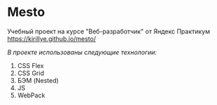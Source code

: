 # Mesto

Учебный проект на курсе "Веб-разработчик" от Яндекс Практикум
https://kirillye.github.io/mesto/

_В проекте использованы следующие технологии:_

1. CSS Flex
2. CSS Grid
3. БЭМ (Nested)
4. JS
5. WebPack
